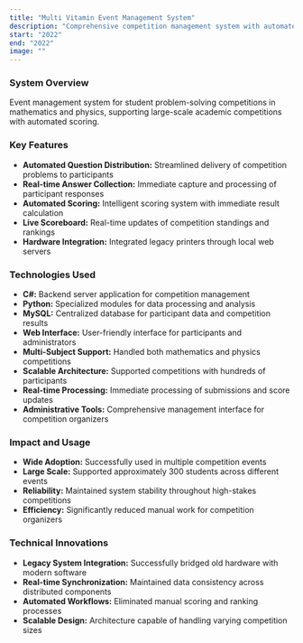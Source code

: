 ```yaml
---
title: "Multi Vitamin Event Management System"
description: "Comprehensive competition management system with automated scoring and real-time updates"
start: "2022"
end: "2022"
image: ""
---
```


### System Overview
Event management system for student problem-solving competitions in mathematics and physics, supporting large-scale academic competitions with automated scoring.

### Key Features
- **Automated Question Distribution:** Streamlined delivery of competition problems to participants
- **Real-time Answer Collection:** Immediate capture and processing of participant responses
- **Automated Scoring:** Intelligent scoring system with immediate result calculation
- **Live Scoreboard:** Real-time updates of competition standings and rankings
- **Hardware Integration:** Integrated legacy printers through local web servers

### Technologies Used
- **C#:** Backend server application for competition management
- **Python:** Specialized modules for data processing and analysis
- **MySQL:** Centralized database for participant data and competition results
- **Web Interface:** User-friendly interface for participants and administrators
- **Multi-Subject Support:** Handled both mathematics and physics competitions
- **Scalable Architecture:** Supported competitions with hundreds of participants
- **Real-time Processing:** Immediate processing of submissions and score updates
- **Administrative Tools:** Comprehensive management interface for competition organizers

### Impact and Usage
- **Wide Adoption:** Successfully used in multiple competition events
- **Large Scale:** Supported approximately 300 students across different events
- **Reliability:** Maintained system stability throughout high-stakes competitions
- **Efficiency:** Significantly reduced manual work for competition organizers

### Technical Innovations
- **Legacy System Integration:** Successfully bridged old hardware with modern software
- **Real-time Synchronization:** Maintained data consistency across distributed components
- **Automated Workflows:** Eliminated manual scoring and ranking processes
- **Scalable Design:** Architecture capable of handling varying competition sizes

